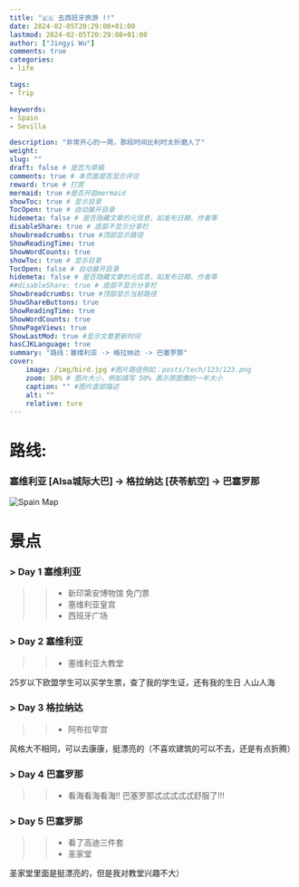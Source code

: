 ```yaml
---
title: "🇪🇸 去西班牙旅游 !!"
date: 2024-02-05T20:29:08+01:00
lastmod: 2024-02-05T20:29:08+01:00
author: ["Jingyi Wu"]
comments: true 
categories:
- life

tags:
- Trip

keywords:
- Spain
- Sevilla

description: "非常开心的一周，那段时间比利时太折磨人了"
weight:
slug: ""
draft: false # 是否为草稿
comments: true # 本页面是否显示评论
reward: true # 打赏
mermaid: true #是否开启mermaid
showToc: true # 显示目录
TocOpen: true # 自动展开目录
hidemeta: false # 是否隐藏文章的元信息，如发布日期、作者等
disableShare: true # 底部不显示分享栏
showbreadcrumbs: true #顶部显示路径
ShowReadingTime: true
ShowWordCounts: true
showToc: true # 显示目录
TocOpen: false # 自动展开目录
hidemeta: false # 是否隐藏文章的元信息，如发布日期、作者等
##disableShare: true # 底部不显示分享栏
Showbreadcrumbs: true #顶部显示当前路径
ShowShareButtons: true
ShowReadingTime: true
ShowWordCounts: true
ShowPageViews: true
ShowLastMod: true #显示文章更新时间
hasCJKLanguage: true
summary: "路线：塞维利亚 -> 格拉纳达 -> 巴塞罗那"
cover:
    image: /img/bird.jpg #图片路径例如：posts/tech/123/123.png
    zoom: 50% # 图片大小，例如填写 50% 表示原图像的一半大小
    caption: "" #图片底部描述
    alt: ""
    relative: ture
---
```


# 路线: 
### 塞维利亚 [Alsa城际大巴] -> 格拉纳达 [茯苓航空] -> 巴塞罗那
![Spain Map](/img/spainMap.jpeg "Spain Map")

# 景点

### > Day 1 塞维利亚
> > + 新印第安博物馆 免门票 
> > + 塞维利亚皇宫
> > + 西班牙广场


### > Day 2 塞维利亚
> > + 塞维利亚大教堂

25岁以下欧盟学生可以买学生票，查了我的学生证，还有我的生日
人山人海

### > Day 3 格拉纳达
> > + 阿布拉罕宫

风格大不相同，可以去康康，挺漂亮的（不喜欢建筑的可以不去，还是有点折腾）

### > Day 4 巴塞罗那
> > + 看海看海看海!! 巴塞罗那忒忒忒忒忒舒服了!!!

### > Day 5 巴塞罗那
> > + 看了高迪三件套 
> > + 圣家堂 

圣家堂里面是挺漂亮的，但是我对教堂兴趣不大）
